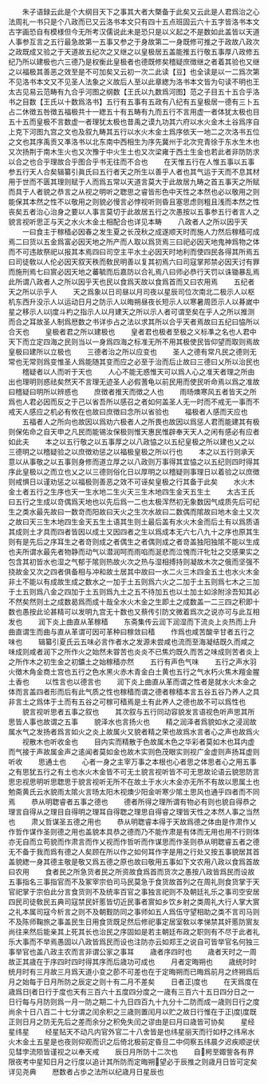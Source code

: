 <!-- { "loadSidebar": true } -->
　　朱子语録云此是个大纲目天下之事其大者大槩备于此矣又云此是人君爲治之心法周礼一书只是个八政而已又云洛书本文只有四十五点班固云六十五字皆洛书本文古字画恐自有模様但今无所考汉儒说此未是恐只是以义起之不是数如此盖皆以天道人事参互言之五行最急故第一五事又参之于身故第二一身既修可推之于政故八政次之政既成又验之于天道故五纪次之又继之以皇极居五盖能推五行敬五事厚八政修五纪乃所以建极也六三德乃是权衡此皇极者也德既修矣稽疑庶徴继之者着其验也又继之以福极其善恶之效至是不可加矣又云初一次二此读【豆】也全读是以一二爲次第不见洛书本文又不见圣人法象之义故后人至以此章緫为洛书本文皆为句读不明也王太古见易云范畴有九合乎河图之纲数【王氏以九数爲河图】范之子目五十五合乎洛书之目数【王氏以十数爲洛书】五行有五事有五政有八纪有五皇极居一德有三卜五占二休徴五咎徴五福极共十一緫五十有五畴有九而五行不言用虚一者体犹太极也目五十五而皇极不言数虚一者理犹太极也昔禹之谟九功其六府以水火金木土谷爲序自上克下河图九宫之文也及叙九畴其五行以水火木金土爲序依天一地二之次洛书五位之文也其序禹贡又凖洛书以北东南中西相生为序先冀州于北次兖青徐于东水生木也又次扬荆于南木生火也又次豫于中火生土也又次梁雍于西土生金也若此者非防防求以合之也合乎理故合乎图合乎书无往而不合也
　　在天惟五行在人惟五事以五事参五行天人合矣辑纂引眞氏曰五行者天之所生以善乎人者也其气运于天而不息其材用于世而不匮其理则赋于人而爲五常以天道言莫大于此故居九畴之首五事天之所赋而具于人者貌之恭言之从视之明听之聦思之睿皆形色中天性之本然也必以敬用之则能保其本然之性不以敬用之则貌必慢言必悖视听则昏且塞思虑则粗且浅而本然之性丧矣五者治心治身之要以人事言莫切于此故居五行之次愚按以五事参五行者言人之貌言视听思正与天之水火木金土相配合也详见本畴
　　八政者人之所以因乎天
　　一曰食主于稼穑必因春之发生夏之长茂秋之成遂顺天时而施人力然后稼穑可成焉二曰货以五金爲富必因天地之所产而人取以爲货焉三曰祀必因天地鬼神爲物之体而不可违故祭祀以报其本焉四曰司空主平水土必因天时地利而使四民各得其所焉五曰司徒敎以人伦必因天叙天秩而敎民明善以复其初焉六曰司寇掌邦禁必因天讨有罪而施刑焉七曰賔必因天地之蕃毓而后嘉防以合礼焉八曰师必恭行天罚以诛锄暴乱焉此所谓八政者人之所以因乎天也民以食爲天故以食爲首而又曰农用焉
　　五纪者天之所以示乎人
　　天之爲象以日司昼以月司夜以星辰司位次南北二极示人以枢机东西升没示人以运动日月之防示人以晦朔昼夜长短示人以寒暑周匝示人以朞嵗中星之移示人以度斗杓之指示人以月建天之所以示人者可谓至矣在乎人之所以推测而合之耳故圣人制爲厯数之书详歩占之法以求其所以合乎天者焉故曰五纪曰恊所以合天也
　　皇极者君之所以建极也
　　皇者君也极者至极之义标凖之名也人君中天下而立定四海之民则当以一身爲四海之标准无所不用其极使民皆仰望而取则焉故皇极曰建所以立极也
　　三德者治之所以应变也
　　圣人之德有常凡民之德则无常也无常则爲变惟圣人爲能随其变而应之必至于治而后止故曰三德曰乂所以治民也
　　稽疑者以人而听于天也
　　人心不能无惑惟天可以爲人心之准天者理之所由出也理明则惑祛矣然天不言理无迹圣人必假蓍龟以前民用而使民听命焉以爲之准故曰稽疑曰明所以辨惑也
　　庶徴者推天而徴之人也
　　雨旸燠寒风五者皆天之所爲也人君必因而反之于己以省吾所以感召之者如何盖圣人无一时而不戒无一事而不戒天人感应之机必有攸在也故曰庶徴曰念所以省验也
　　福极者人感而天应也
　　五福者人之所向也故因以爲劝六极者人之所畏也故因以爲惩人君而能建其有极则保佑命之自天申之凡民而能锡汝保极则惟天惠民惟辟奉天天人之闲有感必有应者如此夫
　　本之以五行敬之以五事厚之以八政恊之以五纪皇极之所以建也乂之以三德明之以稽疑验之以庶徴劝惩之以福极皇极之所以行也
　　本之以五行则承天意以从事敬之以五事则身修而道立厚之以八政则万事得其宜恊之以五纪则四时得其序此皇极以之而立也乂之以三德则俗化日以厚明之以稽疑则事理日以着验之以庶徴则戒惧日以谨劝惩之以福极则善恶之效不可诬矣皇极之行其备于此矣
　　水火木金土者五行之生序也天一生水地二生火天三生木地四生金天五生土
　　太古王氏曰五行之生成以竒偶爲天地也以先后爲一二也太极浑然初无象数因气成质先后可纪生之类水最先故曰一数竒而阳故曰天火之生次水故曰二数偶而隂故曰地木金土又次之故曰天三生木地四生金天五生土语其生则土最后盖有水火木金而后土有以爲质语其成则土才具而四者皆因以成土又因四者之生以爲成本无六七八九十之序也原其生则有是先后之序耳生之者竒则成之者偶生之者偶则成之者竒盖独阳独隂不能以生成也夫所谓水最先者物静而动气以潜润呵而雨啗而涎悲而泣愧而汗牝牡之交感果实之包含其初皆水也湿之气郁于隂则热故火次之热与湿相搏持则凝故木次之俄而坚强不挠故金又次之四者俱备相与冲和故土居其中故曰一水二火三木四金五土也水火木金非土不能以有成故生成之数水之一加于土五则爲六火之二加于土五则爲七木之三加于土五则爲八金之四加于土五则爲九土之五不待加五也以土加土如涂附涂吾知其必不然矣然则土之成数曷爲而成十哉全水火木金之生即土之成数盖一二三四之积即十数也愚按此论甚精可以发明九宫无十数也又蔡传引防文微着爲次之说亦可与此互相发也
　　润下炎上曲直从革稼穑
　　东斋集传云润下润湿而下流炎上炎热而上升曲直谓生而曲与直从革谓可因可革种曰稼敛曰穑
　　作爲也咸苦酸辛甘者五行之味也
　　辑纂引夏氏云五味必言作者水之发源未尝咸也流而至海凝结既久而咸之味成则咸者润下之所作火之始然未甞苦也炎炎不已焦灼既久而苦之味成则苦者炎上之所作木之初生金之初鑛土之始稼穑亦然
　　五行有声色气味
　　五行之声水羽火徴木角金商土宫也五行之色水黑火赤木青金白土黄也五行之气水朽火焦木羶金腥土香也
　　以性言也以德言也
　　润下炎上曲直从革而谓之性者是就水火木金之体而言盖四者形而后有此气质之性也稼穑而谓之德者稼穑本言五谷五谷乃养人之具非言土之爲体于土而有五谷之可稼可穑焉是土有此养人之德也故不可以爲性也
　　貌言视听思者五事之叙也
　　其次叙与五行同动容貌发言语视色听声思其所思皆人事也故谓之五事
　　貌泽水也言扬火也
　　精之润泽者爲貌如水之浸润故属水气之发扬者爲言如火之炎上故属火又貌者精之荣也故爲水言者心之声也故爲火
　　视散木也听收金也
　　目内实而精散于色故属木色之华彩者莫如木也耳内虚而气接于声故属金声之逺闻者莫如金也故木实则色茂眼实则视广金虚则声扬耳虚则听收
　　思通土也
　　心者一身之主宰万事之本根也心者思之体思者心之用五事之有思犹五行之有土也水火木金皆不可无土貌言视听皆不可无思故论语云貌思防言思忠视思明听思聦思于貌言视听无所不在故土于水火木金亦无所不有故以思属土也勉斋黄氏云水貌雨太隂火言旸太阳木视燠少阳金听寒少隂土思风也通乎四者而不同焉
　　恭从明聦睿者五事之德也
　　德者所得之理所谓有物必有则也貌自得恭之理言自得从之理目自得明之理耳自得聦之理思自得睿之理皆天性之本然人事之当然也
　　肃乂哲谋圣五德之用也
　　恭从明聦睿本得于天故爲德之体由是作肃作乂作哲作谋作圣则德之用也盖貌本具恭之德而乃不能作肃是有体而无用也用不行则体亦无自而立苟貌而作肃言而作乂视而作哲听而作谋思而作圣则恭从明聦睿五者之德无不备于我而爲有德之人矣顾在所以作之如何耳作字是用之行处又按五事貌居其首盖貌緫一身其德主敬是敬又爲五德之原也故曰敬用五事如下文农用八政以食爲首故曰农用
　　食者民之所急货者民之所资故食爲首而货次之愚按八政皆爲民而设故五事指名三事指官而不及冢宰宗伯司马民莫急于食货故首列之在周礼则食货掌于天官祀掌于宗伯此分言食货则不及统率百官之事独言祀则不及朝廷礼乐之事司空安居四民司徒敎民五典司寇禁民奸慝皆切近民事者賔如乡饮乡射之类周礼大行人掌大賔之礼本属司寇今析言之则不及朝觐防同之事师如五人爲伍守望相助之类不言司马则不及陈师鞠旅之事盖民生日用食货既足然后修祀事定居室敎以孝悌禁其奸慝防賔友尚往来然后能亲其上死其长也治民之序固如是若主朝廷布政之职则有不尽于此者礼乐大事而不举焉愚固以八政皆爲民而设也注防亦云如郑王之说自可皆举官名何独三事举官也盖八政主农而言非谓公家之事耳
　　歳者序四时也
　　歳者天时之一周故正其歳在于序四时四时得其序而后歳功可成也
　　月者定晦朔也
　　歳统时时统月时有三月故三月爲天道小变之莭不可差也在于定晦朔而已晦爲前月之终朔爲后月之始每于日月所防之辰定之则十有二月不差矣
　　日者正度也
　　在天爲度在歳爲日者日行于度也天有三百六十五度四分度之一歳有三百六十五日四分日之一日行每与月防则爲一月一防之期二十九日四百九十九分十二防而成一歳则日行之度尚余十日八百二十七分谓之闰余积之三歳则置闰月以贮之故日行惟在于正度度既正则日月之防无先后之差而余分之积免失闰之谬由是曰月曰歳皆可协矣
　　星经星纬星
　　经星贴天不动凡内官外官二十八舍皆是也纬星丽天而行如杼之纬帛水火木金土五星是也夜则仰观而识之后倚北极前定昏旦二中伺察五纬晨夕迟疾顺逆伏见彗孛流陨皆谨视之以奉天戒
　　辰日月所防十二次也
　　自枵至娵訾各有界限夜考中星知日月之行度以追计其所防而定晦朔望必于辰推之则歳月日皆可定矣详见尧典
　　厯数者占歩之法所以纪歳月日星辰也
